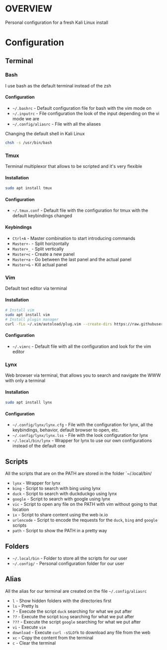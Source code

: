 # OVERVIEW

Personal configuration for a fresh Kali Linux install

# Configuration

## Terminal

### Bash

I use bash as the default terminal instead of the zsh

#### Configuration

- `~/.bashrc` - Default configuration file for bash with the vim mode on
- `~/.inputrc` - File configuration the look of the input depending on the vi mode we are
- `~/.config/aliasrc` - File with all the aliases

Changing the default shell in Kali Linux

```bash
chsh -s /usr/bin/bash
```

### Tmux

Terminal multiplexor that allows to be scripted and it's very flexible

#### Installation

```bash
sudo apt install tmux
```

#### Configuration

- `~/.tmux.conf` - Default file with the configuration for tmux with the default keybindings changed

#### Keybindings

- `Ctrl+A` - Master combination to start introducing commands
- `Master+-` - Split horizontally
- `Master+_` - Split vertically
- `Master+c` - Create a new panel
- `Master+a` - Go between the last panel and the actual panel
- `Master+&` - Kill actual panel

### Vim

Default text editor via terminal

#### Installation

```bash
# Install vim
sudo apt install vim
# Install plugin manager
curl -fLo ~/.vim/autoload/plug.vim --create-dirs https://raw.githubusercontent.com/junegunn/vim-plug/master/plug.vim
```

#### Configuration

- `~/.vimrc` - Default file with all the configuration and look for the vim editor

### Lynx

Web browser via terminal, that allows you to search and navigate the WWW with only a terminal

#### Installation

```bash
sudo apt install lynx
```

#### Configuration

- `~/.config/lynx/lynx.cfg` - File with the configuration for lynx, all the keybindings, behavior, default browser to open, etc.
- `~/.config/lynx/lynx.lss` - File with the look configuration for lynx
- `~/.local/bin/lynx` - Wrapper for lynx to use our own configurations instead of the default one

## Scripts

All the scripts that are on the PATH are stored in the folder `~/.local/bin/

- `lynx` - Wrapper for lynx
- `bing` - Script to search with bing using lynx
- `duck` - Script to search with duckduckgo using lynx
- `google` - Script to search with google using lynx
- `vic` - Script to open any file on the PATH with vim without going to that location
- `ix` - Script to share content using the web ix.io
- `urlencode` - Script to encode the requests for the `duck`, `bing` and `google` scripts
- `path` - Script to show the PATH in a pretty way

## Folders

- `~/.local/bin` - Folder to store all the scripts for our user
- `~/.config/` - Personal configuration folder for our user

## Alias

All the alias for our terminal are created on the file `~/.config/aliasrc`

- `l` - Show hidden folders with the directories first
- `ls` - Pretty ls
- `?` - Execute the script `duck` searching for what we put after
- `??` - Execute the script `bing` searching for what we put after
- `???` - Execute the script `google` searching for what we put after
- `vi` - Execute `vim`
- `download` - Execute `curl -sSLOfk` to download any file from the web
- `xc` - Copy the content from the terminal
- `c` - Clear the terminal
